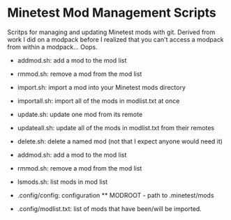# Minetest Mod Management Scripts
 
Scritps for managing and updating Minetest mods with git. Derived from work I did on a modpack before I realized that you can't access a modpack from within a modpack... Oops.

* addmod.sh: add a mod to the mod list
* rmmod.sh: remove a mod from the mod list
* import.sh: import a mod into your Minetest mods directory
* importall.sh: import all of the mods in modlist.txt at once
* update.sh: update one mod from its remote
* updateall.sh: update all of the mods in modlist.txt from their remotes
* delete.sh: delete a named mod (not that I expect anyone would need it)
* addmod.sh: add a mod to the mod list
* rmmod.sh: remove a mod from the mod list
* lsmods.sh: list mods in mod list

* .config/config: configuration
** MODROOT - path to .minetest/mods
* .config/modlist.txt: list of mods that have been/will be imported.
